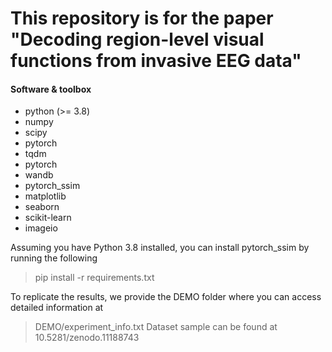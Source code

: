 # This repository is for the paper "Decoding region-level visual functions from invasive EEG data"




#### Software & toolbox

* python (>= 3.8)
* numpy
* scipy
* pytorch
* tqdm
* pytorch
* wandb
* pytorch_ssim
* matplotlib
* seaborn
* scikit-learn
* imageio

Assuming you have Python 3.8 installed, you can install pytorch_ssim by running the following
> pip install -r requirements.txt

To replicate the results, we provide the DEMO folder where you can access detailed information at
> DEMO/experiment_info.txt
> Dataset sample can be found at 10.5281/zenodo.11188743

